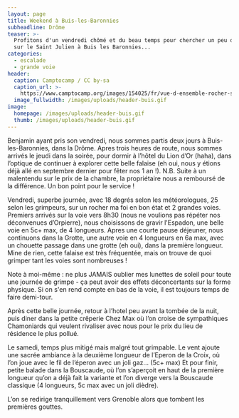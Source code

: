```yaml
---
layout: page
title: Weekend à Buis-les-Baronnies
subheadline: Drôme
teaser: >-
  Profitons d'un vendredi chômé et du beau temps pour chercher un peu de chaleur
  sur le Saint Julien à Buis les Baronnies...
categories:
  - escalade
  - grande voie
header:
  caption: Camptocamp / CC by-sa
  caption_url: >-
    https://www.camptocamp.org/images/154025/fr/vue-d-ensemble-rocher-st-julien-sud
  image_fullwidth: /images/uploads/header-buis.gif
image:
  homepage: /images/uploads/header-buis.gif
  thumb: /images/uploads/header-buis.gif
---
```

Benjamin ayant pris son vendredi, nous sommes partis deux jours à Buis-les-Baronnies, dans la Drôme. Apres trois heures de route, nous sommes arrivés le jeudi dans la soirée, pour dormir à l’hôtel du Lion d’Or (haha), dans l’optique de continuer à explorer cette belle falaise (eh oui, nous y étions déjà allé en septembre dernier pour fêter nos 1 an !). N.B. Suite à un malentendu sur le prix de la chambre, la propriétaire nous a remboursé de la différence. Un bon point pour le service !

Vendredi, superbe journée, avec 18 degrés selon les météorologues, 25 selon les grimpeurs, sur un rocher ma foi en bon état et 2 grandes voies. Premiers arrivés sur la voie vers 8h30 (nous ne voulions pas répéter nos déconvenues d’Orpierre), nous choisissons de gravir l'Espadon, une belle voie en 5c+ max, de 4 longueurs. Apres une courte pause déjeuner, nous continuons dans la Grotte, une autre voie en 4 longueurs en 6a max, avec un chouette passage dans une grotte (eh oui), dans la première longueur. Mine de rien, cette falaise est très fréquentée, mais on trouve de quoi grimper tant les voies sont nombreuses !

Note à moi-même : ne plus JAMAIS oublier mes lunettes de soleil pour toute une journée de grimpe - ça peut avoir des effets déconcertants sur la forme physique. Si on s'en rend compte en bas de la voie, il est toujours temps de faire demi-tour. 

Après cette belle journée, retour à l’hotel peu avant la tombée de la nuit, puis diner dans la petite crêperie Chez Max où l’on croise de sympathiques Chamoniards qui veulent rivaliser avec nous pour le prix du lieu de résidence le plus pollué.

Le samedi, temps plus mitigé mais malgré tout grimpable. Le vent ajoute une sacrée ambiance à la deuxième longueur de l’Eperon de la Croix, où l’on joue avec le fil de l’éperon avec un joli gaz… (5c+ max) Et pour finir, petite balade dans la Bouscaude, où l’on s’aperçoit en haut de la première longueur qu’on a déjà fait la variante et l’on diverge vers la Bouscaude classique (4 longueurs, 5c max avec un joli dièdre).

L’on se redirige tranquillement vers Grenoble alors que tombent les premières gouttes.
